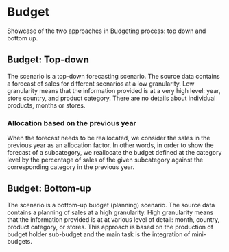 # Budget 

Showcase of the two approaches in Budgeting process: top down and bottom up. <br>
## Budget: Top-down 
The scenario is a top-down forecasting scenario. The source data contains a forecast of sales for different scenarios at a low granularity. Low granularity means that the information provided is at a very high level: year, store country, and product category. There are no details about individual products, months or stores.<br>
### Allocation based on the previous year
When the forecast needs to be reallocated, we consider the sales in the previous year as an allocation factor. In other words, in order to show the forecast of a subcategory, we reallocate the budget defined at the category level by the percentage of sales of the given subcategory against the corresponding category in the previous year.
## Budget: Bottom-up
The scenario is a bottom-up budget (planning) scenario. The source data contains a planning of sales at a high granularity. High granularity means that the information provided is at at various level of detail: month, country, product category, or stores. This approach is based on the production of budget holder sub-budget and the main task is the integration of mini-budgets.<br>
